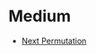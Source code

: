# Medium
- [Next Permutation](https://www.geeksforgeeks.org/problems/next-permutation5226/1?itm_source=geeksforgeeks&itm_medium=article&itm_campaign=practice_card)

